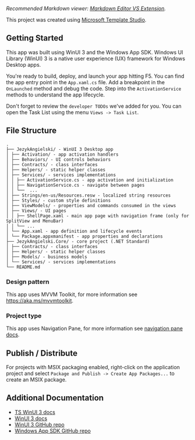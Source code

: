 ﻿*Recommended Markdown viewer: [Markdown Editor VS Extension](https://marketplace.visualstudio.com/items?itemName=MadsKristensen.MarkdownEditor).*

This project was created using [Microsoft Template Studio](https://aka.ms/templatestudio).

## Getting Started
This app was built using WinUI 3 and the Windows App SDK.
Windows UI Library (WinUI) 3 is a native user experience (UX) framework for Windows Desktop apps.

You're ready to build, deploy, and launch your app hitting F5. You can find the app entry point in the `App.xaml.cs` file. 
Add a breakpoint in the `OnLaunched` method and debug the code. Step into the `ActivationService` methods to understand the app lifecycle.

Don't forget to review the `developer TODOs` we've added for you. 
You can open the Task List using the menu `Views -> Task List`.

## File Structure
```
.
├── JezykAngielski/ - WinUI 3 Desktop app
│ ├── Activation/ - app activation handlers
│ ├── Behaviors/ - UI controls behaviors
│ ├── Contracts/ - class interfaces
│ ├── Helpers/ - static helper classes
│ ├── Services/ - services implementations
│ │ ├── ActivationService.cs - app activation and initialization
│ │ ├── NavigationService.cs - navigate between pages
│ │ └──  ...
│ ├── Strings/en-us/Resources.resw - localized string resources
│ ├── Styles/ - custom style definitions
│ ├── ViewModels/ - properties and commands consumed in the views
│ ├── Views/ - UI pages
│ │ ├── ShellPage.xaml - main app page with navigation frame (only for SplitView and MenuBar)
│ │ └── ...
│ └── App.xaml - app definition and lifecycle events
│ └── Package.appxmanifest - app properties and declarations
├── JezykAngielski.Core/ - core project (.NET Standard)
│ ├── Contracts/ - class interfaces
│ ├── Helpers/ - static helper classes
│ ├── Models/ - business models
│ └── Services/ - services implementations
└── README.md
```

### Design pattern
This app uses MVVM Toolkit, for more information see https://aka.ms/mvvmtoolkit.

### Project type
This app uses Navigation Pane, for more information see [navigation pane docs](https://github.com/microsoft/TemplateStudio/blob/main/docs/UWP/projectTypes/navigationpane.md).

## Publish / Distribute
For projects with MSIX packaging enabled, right-click on the application project and select `Package and Publish -> Create App Packages...` to create an MSIX package.

## Additional Documentation

- [TS WinUI 3 docs](https://github.com/microsoft/TemplateStudio/tree/main/docs/WinUI)
- [WinUI 3 docs](https://docs.microsoft.com/windows/apps/winui/winui3/)
- [WinUI 3 GitHub repo](https://github.com/microsoft/microsoft-ui-xaml)
- [Windows App SDK GitHub repo](https://github.com/microsoft/WindowsAppSDK)
